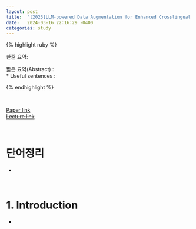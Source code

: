 ```yaml
---
layout: post
title:  "[2023]LLM-powered Data Augmentation for Enhanced Crosslingual Performance"  
date:   2024-03-16 22:16:29 -0400
categories: study
---
```


{% highlight ruby %}


한줄 요약:  

짧은 요약(Abstract) :    
* 
Useful sentences :  


{% endhighlight %}  

<br/>

[Paper link](https://drive.google.com/drive/folders/1Uns3ACj46wgMzxu30a-L2-dWTA_M-bYo?usp=sharing)  
[~~Lecture link~~]()  

<br/>

# 단어정리  
* 
<br/>

# 1. Introduction  
* 